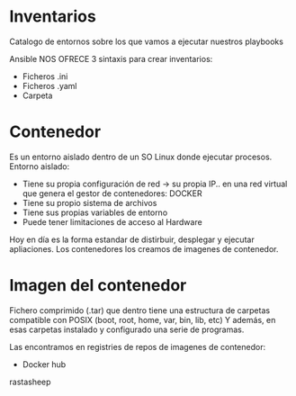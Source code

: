 # Inventarios

Catalogo de entornos sobre los que vamos a ejecutar nuestros playbooks

Ansible NOS OFRECE 3 sintaxis para crear inventarios:
- Ficheros .ini
- Ficheros .yaml
- Carpeta


# Contenedor

Es un entorno aislado dentro de un SO Linux donde ejecutar procesos.
Entorno aislado:
- Tiene su propia configuración de red -> su propia IP.. en una red virtual que genera el gestor de contenedores: DOCKER
- Tiene su propio sistema de archivos
- Tiene sus propias variables de entorno
- Puede tener limitaciones de acceso al Hardware

Hoy en día es la forma estandar de distirbuir, desplegar y ejecutar apliaciones.
Los contenedores los creamos de imagenes de contenedor.

# Imagen del contenedor

Fichero comprimido (.tar) que dentro tiene una estructura de carpetas compatible con POSIX (boot, root, home, var, bin, lib, etc)
Y además, en esas carpetas instalado y configurado una serie de programas.

Las encontramos en registries de repos de imagenes de contenedor: 
- Docker hub


rastasheep